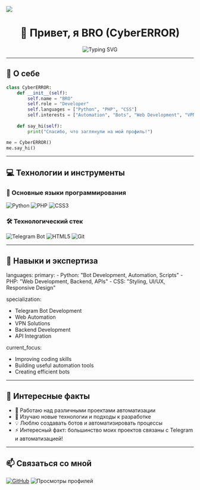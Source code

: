 <img align="center" src="https://capsule-render.vercel.app/api?type=waving&color=gradient&height=200§ion=header&text=CyberERROR&fontSize=80&fontAlignY=35&animation=twinkling&fontColor=ffffff" />

<h1 align="center">👋 Привет, я BRO (CyberERROR)</h1>

<p align="center"><img src="https://readme-typing-svg.herokuapp.com?font=Fira+Code&weight=600&size=28&duration=3000&pause=1000&color=F75C7E&center=true&vCenter=true&width=600&lines=Full+Stack+Developer;Bot+Developer;Automation+Specialist;Always+learning+new+things" alt="Typing SVG" /></p>

---
## 🚀 О себе
```python
class CyberERROR:
    def __init__(self):
        self.name = "BRO"
        self.role = "Developer"
        self.languages = ["Python", "PHP", "CSS"]
        self.interests = ["Automation", "Bots", "Web Development", "VPN Solutions"]
    
    def say_hi(self):
        print("Спасибо, что заглянули на мой профиль!")

me = CyberERROR()
me.say_hi()
```

---
## 💻 Технологии и инструменты

### 🎯 Основные языки программирования
<img src="https://img.shields.io/badge/Python-3776AB?style=for-the-badge&logo=python&logoColor=white" alt="Python" />
<img src="https://img.shields.io/badge/PHP-777BB4?style=for-the-badge&logo=php&logoColor=white" alt="PHP" />
<img src="https://img.shields.io/badge/CSS3-1572B6?style=for-the-badge&logo=css3&logoColor=white" alt="CSS3" />

### 🛠️ Технологический стек
<img src="https://img.shields.io/badge/Telegram_Bot_API-2CA5E0?style=for-the-badge&logo=telegram&logoColor=white" alt="Telegram Bot" />
<img src="https://img.shields.io/badge/HTML5-E34F26?style=for-the-badge&logo=html5&logoColor=white" alt="HTML5" />
<img src="https://img.shields.io/badge/Git-F05032?style=for-the-badge&logo=git&logoColor=white" alt="Git" />

---
## 🎯 Навыки и экспертиза

languages:
  primary:
    - Python: "Bot Development, Automation, Scripts"
    - PHP: "Web Development, Backend, APIs"
    - CSS: "Styling, UI/UX, Responsive Design"

specialization:
  - Telegram Bot Development
  - Web Automation
  - VPN Solutions
  - Backend Development
  - API Integration

current_focus:
  - Improving coding skills
  - Building useful automation tools
  - Creating efficient bots

---
## 🌟 Интересные факты

- 🔭 Работаю над различными проектами автоматизации
- 🌱 Изучаю новые технологии и подходы к разработке
- 💡 Люблю создавать ботов и автоматизировать процессы
- ⚡ Интересный факт: большинство моих проектов связаны с Telegram и автоматизацией!

---
## 📫 Связаться со мной

<a href="https://github.com/CyberERROR"><img alt="GitHub" /></a>
<img src="https://komarev.com/ghpvc/?username=CyberERROR&color=blue" alt="Просмотры профилей" />
